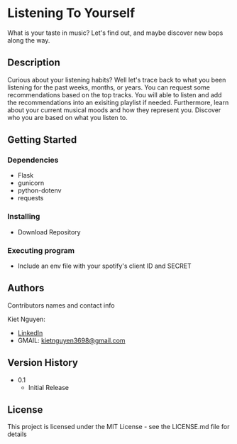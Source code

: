 # Listening To Yourself 

What is your taste in music? Let's find out, and maybe discover new bops along the way.

## Description

Curious about your listening habits? Well let's trace back to what you been listening for the past weeks, months, or years. You can request some recommendations based on the top tracks. You will able to listen and add the recommendations into an exisiting playlist if needed. Furthermore, learn about your current musical moods and how they represent you. Discover who you are based on what you listen to.

## Getting Started

### Dependencies

* Flask
* gunicorn
* python-dotenv
* requests

### Installing

* Download Repository 

### Executing program

* Include an env file with your spotify's client ID and SECRET

## Authors

Contributors names and contact info
  
Kiet Nguyen: 
* [LinkedIn](https://www.linkedin.com/in/kiet-nguyen-232458276/) 
* GMAIL: kietnguyen3698@gmail.com

## Version History
* 0.1
    * Initial Release

## License

This project is licensed under the MIT License - see the LICENSE.md file for details
